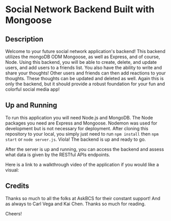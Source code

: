 # Social Network Backend Built with Mongoose 

## Description

Welcome to your future social network application's backend! This backend utilizes the mongoDB ODM Mongoose, as well as Express, and of course, Node. Using this backend, you will be able to create, delete, and update users, and add users to a friends list. You also have the ability to write and share your thoughts! Other users and friends can then add reactions to your thoughts. These thoughts can be updated and deleted as well. Again this is only the backend, but it should provide a robust foundation for your fun and colorful social media app!

## Up and Running 

To run this application you will need Node.js and MongoDB. The Node packages you need are Express and Mongoose. Nodemon was used for development but is not necessary for deployment. After cloning this repository to your local, you simply just need to run `npm install` then `npm start` or `node server.js`. Viola! The backend is up and ready to go. 

After the server is up and running, you can access the backend and assess what data is given by the RESTful APIs endpoints. 

Here is a link to a walkthrough video of the application if you would like a visual: 

## Credits 

Thanks so much to all the folks at AskBCS for their constant support! And as always to Carl Vega and Kai Chen. Thanks so much for reading.

Cheers! 
